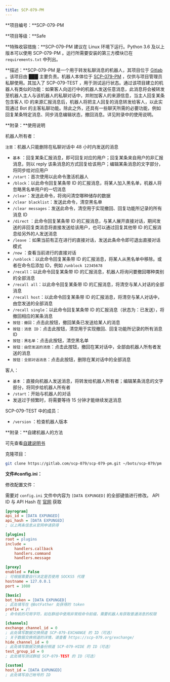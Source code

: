 ```yaml
---
title: SCP-079-PM
---
```


<link rel="stylesheet" href="/css/chinese.css">

**项目编号：**SCP-079-PM

**项目等级：**Safe

**特殊收容措施：**SCP-079-PM 建议在 Linux 环境下运行。Python 3.6 及以上版本可以使用 SCP-079-PM 。运行所需要安装的第三方模块已在 `requirements.txt` 中列出。

**描述：**SCP-079-PM 是一个用于转发私聊消息的机器人，其项目位于 <a href="https://gitlab.com/scp-079/scp-079-pm" target="_blank">Gitlab</a> 。该项目由 ███ 主要负责。机器人本体位于 <a href="https://t.me/SCP_079_PM_BOT" class="079" target="_blank">SCP-079-PM</a> ，仅供与项目管理员私聊使用。其加入了 SCP-079-TEST ，用于测试运行状态。通过该项目建立的机器人有类似的功能：如果客人向运行中的机器人发送任意消息，此消息将会被转发至机器人主人与该机器人的私聊对话中，并附加客人的来源信息，当主人回复某条包含客人 ID 的来源汇报消息后，机器人将把主人回复的消息转发给客人，以此实现通过 Bot 的主客私聊功能。除此之外，还具有一些聊天所需的必要功能，例如回复某条特定消息、同步消息编辑状态，撤回消息。详见附录中的使用说明。

**附录：**使用说明

机器人所有者：

`注意`：机器人只能删除在私聊对话中 48 小时内发送的消息

- `基本` ：回复某条汇报消息，即可回复对应的用户；回复某条来自用户的非汇报消息，则以 reply 该条消息的方式回复给该用户；编辑某条消息的文字部分，将同步给对应用户
- `/start`：首次使用以此命令激活机器人
- `/block`：以此命令回复某条带 ID 的汇报消息，将某人加入黑名单，机器人将忽略黑名单用户的一切消息
- `/clear`：发送此命令，将询问清空哪种储存的数据
- `/clear blacklist`：发送此命令，清空黑名单
- `/clear messages`：发送此命令，清空用于实现撤回、回复功能所记录的所有消息 ID
- `/direct` ：此命令回复某条带 ID 的汇报消息，与某人展开直接对话，期间发送的非回复类消息将直接发送给该用户，也可以通过回复其他带 ID 的汇报消息给另外的人发送消息
- `/leave` ：如果当前有正在进行的直接对话，发送此条命令即可退出直接对话模式
- `/now` ：查看当前进行的直接对话
- `/unblock`：以此命令回复某条带 ID 的汇报消息，将某人从黑名单中移除。或者在命令后添加 ID，例如 `/unblock 12345678`
- `/recall`：以此命令回复某条带 ID 的汇报消息，机器人将询问要撤回哪种类别的全部消息
- `/recall all`：以此命令回复某条带 ID 的汇报消息，将清空与某人对话的全部消息
- `/recall host`：以此命令回复某条带 ID 的汇报消息，将清空与某人对话中，由您发送的全部消息
- `/recall single`：以此命令回复某条带 ID 的汇报消息（状态为：已发送），将撤回相应的某条消息
- `按钮：撤回`：点击此按钮，撤回某条已发送给某人的消息
- `按钮：消息 ID`：点击此按钮，清空用于实现撤回、回复功能所记录的所有消息 ID
- `按钮：黑名单`：点击此按钮，清空黑名单
- `按钮：由您发送的消息`：点击此按钮，撤回在某对话中，全部由机器人所有者发送的消息
- `按钮：全部对话消息`：点击此按钮，删除在某对话中的全部消息

客人：

- `基本` ：直接向机器人发送消息，将转发给机器人所有者；编辑某条消息的文字部分，将同步给机器人所有者
- `/start`：开始与机器人的对话
- 发送过于频繁时，将需要等待 15 分钟才能继续发送消息

SCP-079-TEST 中的成员：

- `/version` ：检查机器人版本

**附录：**自建机器人的方法

可先查看<a href="/how/">自建说明书</a>

克隆项目：

```bash
git clone https://gitlab.com/scp-079/scp-079-pm.git ~/bots/scp-079/pm
```

**文件#config.ini：**

修改配置文件：

需要对 `config.ini` 文件中内容为 `[DATA EXPUNGED]` 的全部键值进行修改。 API ID 与 API Hash 在 <a href="https://my.telegram.org" target="_blank">官网</a> 获取

```ini
[pyrogram]
api_id = [DATA EXPUNGED] 
api_hash = [DATA EXPUNGED]
; 以上两条信息从官网申请获得

[plugins]
root = plugins
include =
    handlers.callback
    handlers.command
    handlers.message

[proxy]
enabled = False
; 可根据需要自行决定是否使用 SOCKS5 代理
hostname = 127.0.0.1
port = 1080

[basic]
bot_token = [DATA EXPUNGED]
; 此处填写在 @BotFather 处获得的 token
prefix = /!
; 命令前的可用字符，如在群组中使用非常规命令前缀，需要机器人有获取普通消息的权限

[channels]
exchange_channel_id = 0
; 此处填写数据交换频道 SCP-079-EXCHANGE 的 ID（可选）
; 关于数据交换频道的详情，请查看 https://scp-079.org/exchange/
hide_channel_id = 0
; 此处填写数据交换备份频道 SCP-079-HIDE 的 ID（可选）
test_group_id = 0
; 此处填写测试群组 SCP-079-TEST 的 ID（可选）

[custom]
host_id = [DATA EXPUNGED]
; 此处填写自己帐号的 ID
```

<audio src="/audio/door/dooropenpage.ogg" autoplay></audio>
<audio id="dooropen079" src="/audio/door/dooropen079.ogg"/>
